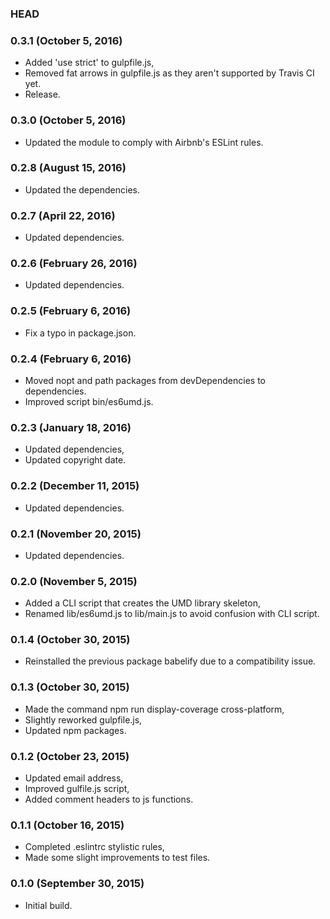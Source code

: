 ### HEAD

### 0.3.1 (October 5, 2016)

  * Added 'use strict' to gulpfile.js,
  * Removed fat arrows in gulpfile.js as they aren't supported by Travis CI yet.
  * Release.


### 0.3.0 (October 5, 2016)

  * Updated the module to comply with Airbnb's ESLint rules.


### 0.2.8 (August 15, 2016)

  * Updated the dependencies.


### 0.2.7 (April 22, 2016)

  * Updated dependencies.


### 0.2.6 (February 26, 2016)

  * Updated dependencies.


### 0.2.5 (February 6, 2016)

  * Fix a typo in package.json.


### 0.2.4 (February 6, 2016)

  * Moved nopt and path packages from devDependencies to dependencies.
  * Improved script bin/es6umd.js.


### 0.2.3 (January 18, 2016)

  * Updated dependencies,
  * Updated copyright date.


### 0.2.2 (December 11, 2015)

  * Updated dependencies.


### 0.2.1 (November 20, 2015)

  * Updated dependencies.


### 0.2.0 (November 5, 2015)

  * Added a CLI script that creates the UMD library skeleton,
  * Renamed lib/es6umd.js to lib/main.js to avoid confusion with CLI script.


### 0.1.4 (October 30, 2015)

  * Reinstalled the previous package babelify due to a compatibility issue.


### 0.1.3 (October 30, 2015)

  * Made the command npm run display-coverage cross-platform,
  * Slightly reworked gulpfile.js,
  * Updated npm packages.


### 0.1.2 (October 23, 2015)

  * Updated email address,
  * Improved gulfile.js script,
  * Added comment headers to js functions.


### 0.1.1 (October 16, 2015)

  * Completed .eslintrc stylistic rules,
  * Made some slight improvements to test files.


### 0.1.0 (September 30, 2015)

  * Initial build.
